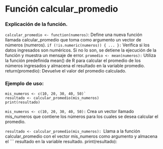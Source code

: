 # Función calcular_promedio

### Explicación de la función.

`calcular_promedio <- function(numeros)`: Define una nueva función llamada calcular_promedio que toma como argumento un vector de números (numeros).
`if (!is.numeric(numeros)) { ... }:` Verifica si los datos ingresados son numéricos. Si no lo son, se detiene la ejecución de la función y muestra un mensaje de error.
`promedio <- mean(numeros):` Utiliza la función predefinida mean() de R para calcular el promedio de los números ingresados y almacena el resultado en la variable promedio.
return(promedio): Devuelve el valor del promedio calculado.

### Ejemplo de uso:
```
mis_numeros <- c(10, 20, 30, 40, 50)`
resultado <- calcular_promedio(mis_numeros)
print(resultado)
```

`mis_numeros <- c(10, 20, 30, 40, 50):` Crea un vector llamado mis_numeros que contiene los números para los cuales se desea calcular el promedio.

`resultado <- calcular_promedio(mis_numeros): `Llama a la función calcular_promedio con el vector mis_numeros como argumento y almacena el ```
resultado en la variable resultado.
print(resultado):
``` Imprime en la consola el valor del promedio calculado.

